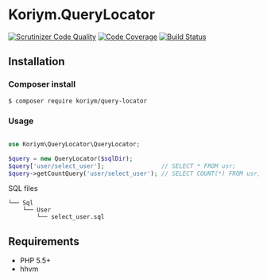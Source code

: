 # Koriym.QueryLocator

[![Scrutinizer Code Quality](https://scrutinizer-ci.com/g/koriym/Koriym.QueryLocator/badges/quality-score.png?b=1.x)](https://scrutinizer-ci.com/g/koriym/Koriym.QueryLocator/?branch=1.x)
[![Code Coverage](https://scrutinizer-ci.com/g/koriym/Koriym.QueryLocator/badges/coverage.png?b=1.x)](https://scrutinizer-ci.com/g/koriym/Koriym.QueryLocator/?branch=1.x)
[![Build Status](https://travis-ci.org/koriym/Koriym.QueryLocator.svg?branch=1.x)](https://travis-ci.org/koriym/Koriym.QueryLocator)

## Installation

### Composer install

    $ composer require koriym/query-locator
 
### Usage

```php

use Koriym\QueryLocator\QueryLocator;

$query = new QueryLocator($sqlDir);
$query['user/select_user'];                // SELECT * FROM usr;
$query->getCountQuery('user/select_user'); // SELECT COUNT(*) FROM usr;
```

SQL files
```
└── Sql
    └── User
        └── select_user.sql
```

## Requirements

 * PHP 5.5+
 * hhvm
 
